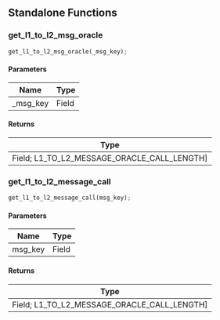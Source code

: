 ## Standalone Functions

### get_l1_to_l2_msg_oracle

```rust
get_l1_to_l2_msg_oracle(_msg_key);
```

#### Parameters
| Name | Type |
| --- | --- |
| _msg_key | Field |

#### Returns
| Type |
| --- |
| Field; L1_TO_L2_MESSAGE_ORACLE_CALL_LENGTH] |

### get_l1_to_l2_message_call

```rust
get_l1_to_l2_message_call(msg_key);
```

#### Parameters
| Name | Type |
| --- | --- |
| msg_key | Field |

#### Returns
| Type |
| --- |
| Field; L1_TO_L2_MESSAGE_ORACLE_CALL_LENGTH] |

